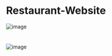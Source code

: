 # Restaurant-Website
![image](https://github.com/JhonnFy/Restaurant-Website/assets/97255802/e7032a57-6025-474e-9af6-d069bbaf13c0)
#
![image](https://github.com/JhonnFy/Restaurant-Website/assets/97255802/e4d0a825-9766-4620-b780-792a6f780a5e)
#
